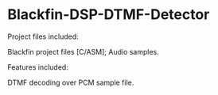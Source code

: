 # Blackfin-DSP-DTMF-Detector

Project files included:

Blackfin project files [C/ASM]; Audio samples.

Features included:

DTMF decoding over PCM sample file.

